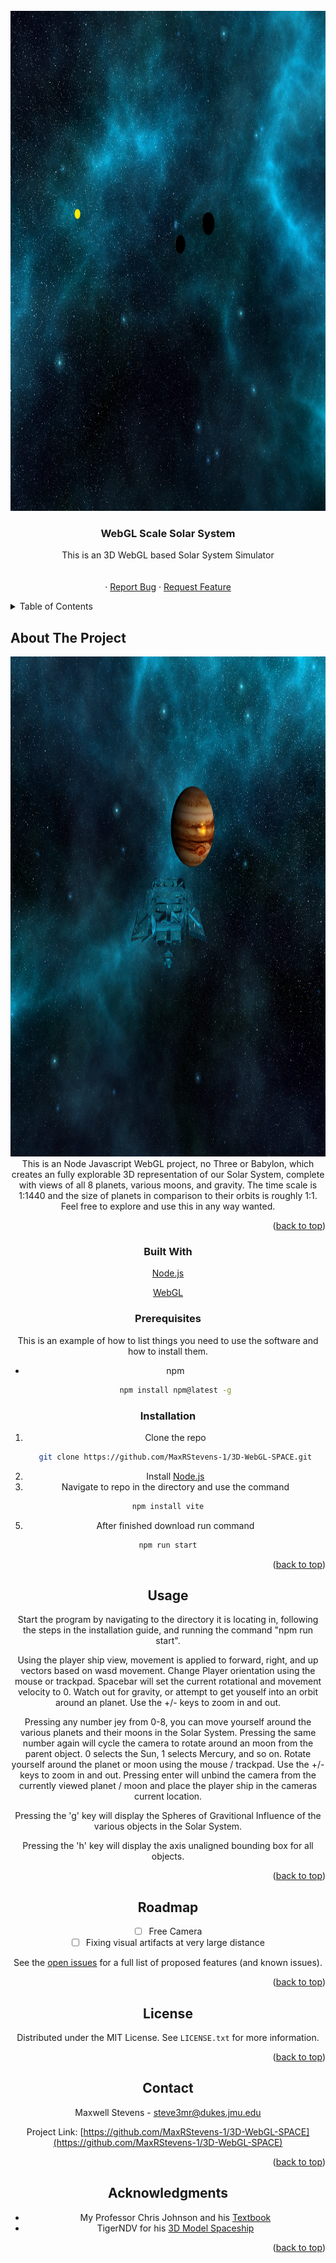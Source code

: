 <div id="top"></div>
<!--
*** Thanks for checking out the Best-README-Template. If you have a suggestion
*** that would make this better, please fork the repo and create a pull request
*** or simply open an issue with the tag "enhancement".
*** Don't forget to give the project a star!
*** Thanks again! Now go create something AMAZING! :D
-->


<!-- PROJECT LOGO -->
<br />
<div align="center">
  <a href="https://github.com/MaxRStevens-1/3D-WebGL-SPACE">
    <img src="readme_sources/Sun Earth and MoonPNG.PNG" alt="Logo" width="800" height="800">
  </a>

<h3 align="center">WebGL Scale Solar System</h3>

  <p align="center">
    This is an 3D WebGL based Solar System Simulator
    <br />
    <br />
    <br />
    ·
    <a href="https://github.com/MaxRStevens-1/3D-WebGL-SPACE/issues">Report Bug</a>
    ·
    <a href="https://github.com/MaxRStevens-1/3D-WebGL-SPACE/issues">Request Feature</a>
  </p>
</div>



<!-- TABLE OF CONTENTS -->
<details>
  <summary>Table of Contents</summary>
  <ol>
    <li>
      <a href="#about-the-project">About The Project</a>
      <ul>
        <li><a href="#built-with">Built With</a></li>
      </ul>
    </li>
    <li>
      <ul>
        <li><a href="#prerequisites">Prerequisites</a></li>
        <li><a href="#installation">Installation</a></li>
      </ul>
    </li>
    <li><a href="#usage">Usage</a></li>
    <li><a href="#roadmap">Roadmap</a></li>
    <li><a href="#license">License</a></li>
    <li><a href="#contact">Contact</a></li>
    <li><a href="#acknowledgments">Acknowledgments</a></li>
  </ol>
</details>



<!-- ABOUT THE PROJECT -->
## About The Project

<div align="center">
  <a href="https://github.com/MaxRStevens-1/3D-WebGL-SPACE">
    <img src="readme_sources/Ship Juipter.PNG" alt="Logo" width="800" height="800">
  </a>
This is an Node Javascript WebGL project, no Three or Babylon, which creates an fully explorable 3D representation of our Solar System, complete with views of all 8 planets, various moons, and gravity. The time scale is 1:1440 and the size of planets in comparison to their orbits is roughly 1:1. Feel free to explore and use this in any way wanted.

<p align="right">(<a href="#top">back to top</a>)</p>



### Built With

  [Node.js](https://nodejs.org/en/download/)
  
  
  [WebGL](https://get.webgl.org/)


### Prerequisites

This is an example of how to list things you need to use the software and how to install them.
* npm
  ```sh
  npm install npm@latest -g
  ```

### Installation

1. Clone the repo
   ```sh
   git clone https://github.com/MaxRStevens-1/3D-WebGL-SPACE.git
   ```
2. Install [Node.js](https://nodejs.org/en/download/)
3. Navigate to repo in the directory and use the command 
  ```sh
  npm install vite
  ```
5. After finished download run command
  ```sh
  npm run start
  ```
<p align="right">(<a href="#top">back to top</a>)</p>



<!-- USAGE EXAMPLES -->
## Usage

Start the program by navigating to the directory it is locating in, following the steps in the installation guide, and running the command "npm run start".

Using the player ship view, movement is applied to forward, right, and up vectors based on wasd movement. Change Player orientation using the mouse or trackpad. Spacebar will set the current rotational and movement velocity to 0. Watch out for gravity, or attempt to get youself into an orbit around an planet. Use the +/- keys to zoom in and out.

Pressing any number jey from 0-8, you can move yourself around the various planets and their moons in the Solar System. Pressing the same number again will cycle the camera to rotate around an moon from the parent object. 0 selects the Sun, 1 selects Mercury, and so on. Rotate yourself around the planet or moon using the mouse / trackpad. Use the +/- keys to zoom in and out. Pressing enter will unbind the camera from the currently viewed planet / moon and place the player ship in the cameras current location.

Pressing the 'g' key will display the Spheres of Gravitional Influence of the various objects in the Solar System. 

Pressing the 'h' key will display the axis unaligned bounding box for all objects.


<p align="right">(<a href="#top">back to top</a>)</p>



<!-- ROADMAP -->
## Roadmap

- [ ] Free Camera
- [ ] Fixing visual artifacts at very large distance

See the [open issues](https://github.com/MaxRStevens-1/3D-WebGL-SPACE/issues) for a full list of proposed features (and known issues).

<p align="right">(<a href="#top">back to top</a>)</p>




<!-- LICENSE -->
## License

Distributed under the MIT License. See `LICENSE.txt` for more information.

<p align="right">(<a href="#top">back to top</a>)</p>



<!-- CONTACT -->
## Contact

Maxwell Stevens - steve3mr@dukes.jmu.edu

Project Link: [https://github.com/MaxRStevens-1/3D-WebGL-SPACE](https://github.com/MaxRStevens-1/3D-WebGL-SPACE)

<p align="right">(<a href="#top">back to top</a>)</p>



<!-- ACKNOWLEDGMENTS -->
## Acknowledgments

* My Professor Chris Johnson and his [Textbook](https://howto3d.twodee.org/)
* TigerNDV for his [3D Model Spaceship](https://sketchfab.com/3d-models/mother-spaceship-9e0e86c41ed24676a7c8b25fdfa002c0)

<p align="right">(<a href="#top">back to top</a>)</p>
